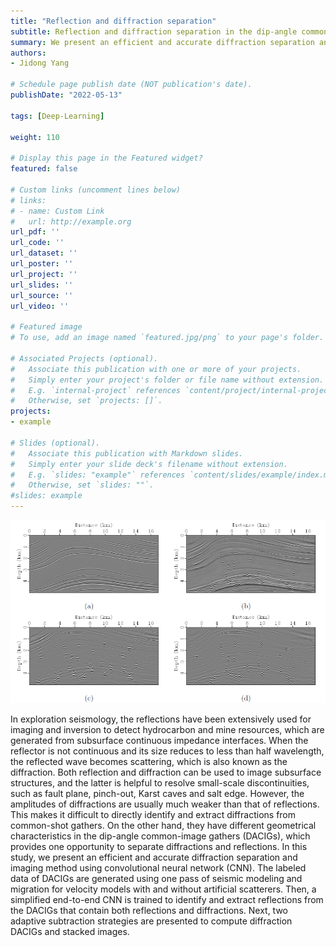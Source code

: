 ```yaml
---
title: "Reflection and diffraction separation"
subtitle: Reflection and diffraction separation in the dip-angle common-image gathers using convolutional neural network
summary: We present an efficient and accurate diffraction separation and imaging method using convolutional neural network (CNN).  
authors:
- Jidong Yang

# Schedule page publish date (NOT publication's date).
publishDate: "2022-05-13"

tags: [Deep-Learning]

weight: 110

# Display this page in the Featured widget?
featured: false

# Custom links (uncomment lines below)
# links:
# - name: Custom Link
#   url: http://example.org
url_pdf: ''
url_code: ''
url_dataset: ''
url_poster: ''
url_project: ''
url_slides: ''
url_source: ''
url_video: ''

# Featured image
# To use, add an image named `featured.jpg/png` to your page's folder.

# Associated Projects (optional).
#   Associate this publication with one or more of your projects.
#   Simply enter your project's folder or file name without extension.
#   E.g. `internal-project` references `content/project/internal-project/index.md`.
#   Otherwise, set `projects: []`.
projects:
- example

# Slides (optional).
#   Associate this publication with Markdown slides.
#   Simply enter your slide deck's filename without extension.
#   E.g. `slides: "example"` references `content/slides/example/index.md`.
#   Otherwise, set `slides: ""`.
#slides: example
---
```


![featured1](index.assets/featured1.png)

In exploration seismology, the reflections have been extensively used for imaging and inversion to detect hydrocarbon and mine resources, which are generated from subsurface continuous impedance interfaces. When the reflector is not continuous and its size reduces to less than half wavelength, the reflected wave becomes scattering, which is also known as the diffraction. Both reflection and diffraction can be used to image subsurface structures, and the latter is helpful to resolve small-scale discontinuities, such as fault plane, pinch-out, Karst caves and salt edge. However, the amplitudes of diffractions are usually much weaker than that of reflections. This makes it difficult to directly identify and extract diffractions from common-shot gathers. On the other hand, they have different geometrical characteristics in the dip-angle common-image gathers (DACIGs), which provides one opportunity to separate diffractions and reflections. In this study, we present an efficient and accurate diffraction separation and imaging method using convolutional neural network (CNN). The labeled data of DACIGs are generated using one pass of seismic modeling and migration for velocity models with and without artificial scatterers. Then, a simplified end-to-end CNN is trained to identify and extract reflections from the DACIGs that contain both reflections and diffractions. Next, two adaptive subtraction strategies are presented to compute diffraction DACIGs and stacked images.
